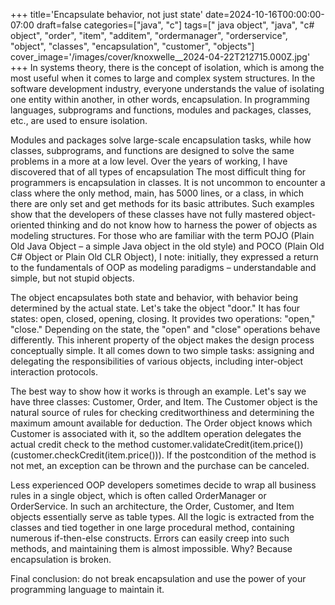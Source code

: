 +++
title='Encapsulate behavior, not just state'
date=2024-10-16T00:00:00-07:00
draft=false
categories=["java", "c"]
tags=[" java object", "java", "c# object", "order", "item", "additem", "ordermanager", "orderservice", "object", "classes", "encapsulation", "customer", "objects"]
cover_image='/images/cover/knoxwelle__2024-04-22T212715.000Z.jpg'
+++
In systems theory, there is the concept of isolation, which is among the most useful when it comes to large and complex system structures. 
In the software development industry, everyone understands the value of isolating one entity within another, in other words, encapsulation. In programming languages, subprograms and functions, modules and packages, classes, etc., are used to ensure isolation.

Modules and packages solve large-scale encapsulation tasks, while
how classes, subprograms, and functions are designed to solve the same problems in a more
at a low level. Over the years of working, I have discovered that of all types of encapsulation
The most difficult thing for programmers is encapsulation in classes. It is not uncommon to encounter a class where the only method, main, has 5000 lines, or a class,
in which there are only set and get methods for its basic attributes. Such
examples show that the developers of these classes have not fully mastered object-oriented thinking and do not know how to harness the power of objects as
modeling structures. For those who are familiar with the term POJO (Plain Old
Java Object – a simple Java object in the old style) and POCO (Plain Old C# Object or
Plain Old CLR Object), I note: initially, they expressed a return to the fundamentals of OOP
as modeling paradigms – understandable and simple, but not stupid objects.

The object encapsulates both state and behavior, with behavior being determined by the actual state. Let's take the object "door." It has four states: open, closed, opening, closing. It provides two operations: "open," "close." Depending on the state, the "open" and "close" operations behave differently. This inherent property of the object makes the design process conceptually simple. It all comes down to two simple tasks: assigning and delegating the responsibilities of various objects, including inter-object interaction protocols.

The best way to show how it works is through an example. Let's say we have three classes: Customer, Order, and Item. The Customer object is the natural source of rules for checking creditworthiness and determining the maximum amount available for deduction. The Order object knows which Customer is associated with it, so the addItem operation delegates the actual credit check to the method customer.validateCredit(item.price()) (customer.checkCredit(item.price())). If the postcondition of the method is not met, an exception can be thrown and the purchase can be canceled. 

Less experienced OOP developers sometimes decide to wrap all business rules in a single object, which is often called OrderManager or OrderService. In such an architecture, the Order, Customer, and Item objects essentially serve as table types. All the logic is extracted from the classes and tied together in one large procedural method, containing numerous if-then-else constructs. Errors can easily creep into such methods, and maintaining them is almost impossible. Why? Because encapsulation is broken.

Final conclusion: do not break encapsulation and use the power of your programming language to maintain it.